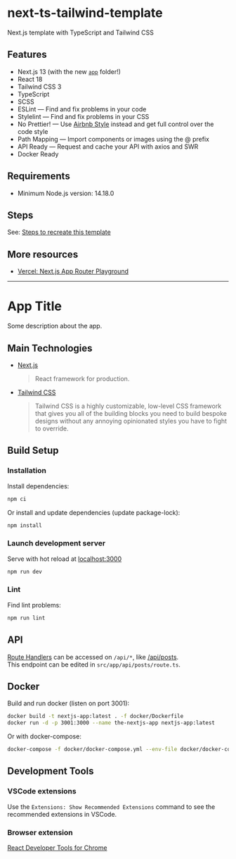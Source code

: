 # next-ts-tailwind-template
Next.js template with TypeScript and Tailwind CSS

## Features
* Next.js 13 (with the new [`app`](https://beta.nextjs.org/docs/app-directory-roadmap) folder!)
* React 18
* Tailwind CSS 3
* TypeScript
* SCSS
* ESLint — Find and fix problems in your code
* Stylelint — Find and fix problems in your CSS
* No Prettier! — Use [Airbnb Style](https://github.com/airbnb/javascript) instead and get full control over the code style
* Path Mapping — Import components or images using the @ prefix
* API Ready — Request and cache your API with axios and SWR
* Docker Ready

## Requirements
* Minimum Node.js version: 14.18.0

## Steps

See: [Steps to recreate this template](docs/steps.md)

## More resources
* [Vercel: Next.js App Router Playground](https://github.com/vercel/app-playground)


---

# App Title

Some description about the app.

## Main Technologies
* [Next.js](https://nextjs.org)
  > React framework for production.
* [Tailwind CSS](https://tailwindcss.com)
  > Tailwind CSS is a highly customizable, low-level CSS framework that gives you all of the building blocks you need to build bespoke designs without any annoying opinionated styles you have to fight to override.

## Build Setup
### Installation
Install dependencies:
```bash
npm ci
```
Or install and update dependencies (update package-lock):
```bash
npm install
```

### Launch development server
Serve with hot reload at [localhost:3000](http://localhost:3000)
```bash
npm run dev
```

### Lint
Find lint problems:
```bash
npm run lint
```

## API
[Route Handlers](https://beta.nextjs.org/docs/routing/route-handlers) can be accessed on `/api/*`, like [/api/posts](http://localhost:3000/api/posts).  
This endpoint can be edited in `src/app/api/posts/route.ts`.

## Docker
Build and run docker (listen on port 3001):
```bash
docker build -t nextjs-app:latest . -f docker/Dockerfile
docker run -d -p 3001:3000 --name the-nextjs-app nextjs-app:latest
```

Or with docker-compose:
```bash
docker-compose -f docker/docker-compose.yml --env-file docker/docker-compose.env -p nextjs-app up -d
```

## Development Tools
### VSCode extensions
Use the `Extensions: Show Recommended Extensions` command to see the recommended extensions in VSCode.

### Browser extension
[React Developer Tools for Chrome](https://chrome.google.com/webstore/detail/react-developer-tools/fmkadmapgofadopljbjfkapdkoienihi)
